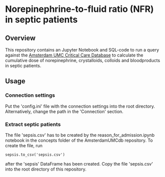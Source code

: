 # Norepinephrine-to-fluid ratio (NFR) in septic patients

## Overview

This repository contains an Jupyter Notebook and SQL-code to run a query against the [Amsterdam
UMC Critical Care Database](https://github.com/AmsterdamUMC/AmsterdamUMCdb) to calculate the cumulative dose of norepinephrine, crystalloids, colloids and bloodproducts in septic patients. 

## Usage

### Connection settings
Put the 'config.ini' file with the connection settings into the root directory. Alternatively, change the path in the 'Connection' section.

### Extract septic patients
The file 'sepsis.csv' has to be created by the reason_for_admission.ipynb notebook in the concepts folder of the AmsterdamUMCdb repository. To create the file, run

    sepsis.to_csv('sepsis.csv')

after the 'sepsis' DataFrame has been created. Copy the file 'sepsis.csv' into the root directory of this repository.


